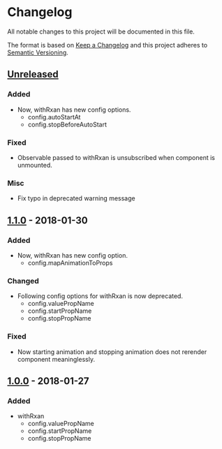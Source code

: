 # Changelog
All notable changes to this project will be documented in this file.

The format is based on [Keep a Changelog](http://keepachangelog.com/en/1.0.0/)
and this project adheres to [Semantic Versioning](http://semver.org/spec/v2.0.0.html).

## [Unreleased]

### Added
- Now, withRxan has new config options.
    - config.autoStartAt
    - config.stopBeforeAutoStart

### Fixed
- Observable passed to withRxan is unsubscribed when component is unmounted.

### Misc
- Fix typo in deprecated warning message

## [1.1.0] - 2018-01-30

### Added
- Now, withRxan has new config option.
    - config.mapAnimationToProps

### Changed
- Following config options for withRxan is now deprecated.
    - config.valuePropName
    - config.startPropName
    - config.stopPropName

### Fixed
- Now starting animation and stopping animation does not rerender component meaninglessly.

## [1.0.0] - 2018-01-27

### Added
- withRxan
    - config.valuePropName
    - config.startPropName
    - config.stopPropName

[Unreleased]: https://github.com/Ailrun/rxan-react
[1.0.0]: https://github.com/Ailrun/rxan-react/tree/v1.0.0
[1.1.0]: https://github.com/Ailrun/rxan-react/tree/v1.1.0
